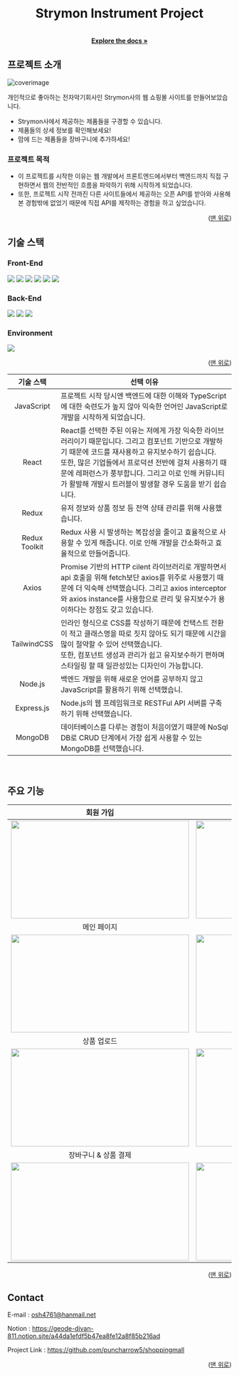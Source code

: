 <!-- PROJECT LOGO -->
<a name="readme-top"></a>
<br />
<div align="center">
  <h1 align="center">Strymon Instrument Project</h1>

  <p align="center">
    <br />
    <a href="https://github.com/puncharrow5/shoppingmall"><strong>Explore the docs »</strong></a>
    <br />
  </p>
</div>



<!-- ABOUT THE PROJECT -->
## 프로젝트 소개

![coverimage](https://github.com/puncharrow5/shoppingmall/assets/45795161/5630abfa-0fa9-45e8-aa78-48e72aef748e)

개인적으로 좋아하는 전자악기회사인 Strymon사의 웹 쇼핑몰 사이트를 만들어보았습니다.

* Strymon사에서 제공하는 제품들을 구경할 수 있습니다.
* 제품들의 상세 정보를 확인해보세요!
* 맘에 드는 제품들을 장바구니에 추가하세요!

### 프로젝트 목적
* 이 프로젝트를 시작한 이유는 웹 개발에서 프론트엔드에서부터 백엔드까지 직접 구현하면서 웹의 전반적인 흐름을 파악하기 위해 시작하게 되었습니다.
* 또한, 프로젝트 시작 전까진 다른 사이트들에서 제공하는 오픈 API를 받아와 사용해본 경험밖에 없었기 때문에 직접 API를 제작하는 경험을 하고 싶었습니다.

<p align="right">(<a href="#readme-top">맨 위로</a>)</p>


<!-- Stacks -->
## 기술 스택
### Front-End
<div>
  <img src="https://img.shields.io/badge/javascript-F7DF1E?style=for-the-badge&logo=javascript&logoColor=black">
  <img src="https://img.shields.io/badge/react-61DAFB?style=for-the-badge&logo=react&logoColor=black">
  <img src="https://img.shields.io/badge/redux-7649bd?style=for-the-badge&logo=redux&logoColor=white">
  <img src="https://img.shields.io/badge/reduxtoolkit-7649bd?style=for-the-badge&logo=redux&logoColor=white">
  <img src="https://img.shields.io/badge/Axios-5A29E4?style=for-the-badge&logo=Axios&logoColor=white">
  <img src="https://img.shields.io/badge/tailwindcss-06B6D4?style=for-the-badge&logo=tailwindcss&logoColor=white">
</div>

### Back-End
<div>
  <img src="https://img.shields.io/badge/node.js-339933?style=for-the-badge&logo=node.js&logoColor=white">
  <img src="https://img.shields.io/badge/express-000000?style=for-the-badge&logo=express&logoColor=white">
  <img src="https://img.shields.io/badge/mongodb-47A248?style=for-the-badge&logo=mongodb&logoColor=white">
</div>

### Environment
<div>
  <img src="https://img.shields.io/badge/Github-181717?style=for-the-badge&logo=Github&logoColor=white">
</div>

<p align="right">(<a href="#readme-top">맨 위로</a>)</p>

|기술 스택|선택 이유|
|:-----:|---|
|JavaScript|프로젝트 시작 당시엔 백엔드에 대한 이해와 TypeScript에 대한 숙련도가 높지 않아 익숙한 언어인 JavaScript로 개발을 시작하게 되었습니다.|
|React|React를 선택한 주된 이유는 저에게 가장 익숙한 라이브러리이기 때문입니다. 그리고 컴포넌트 기반으로 개발하기 때문에 코드를 재사용하고 유지보수하기 쉽습니다.<br/> 또한, 많은 기업들에서 프로덕션 전반에 걸쳐 사용하기 때문에 레퍼런스가 풍부합니다. 그리고 이로 인해 커뮤니티가 활발해 개발시 트러블이 발생할 경우 도움을 받기 쉽습니다.|
|Redux|유저 정보와 상품 정보 등 전역 상태 관리를 위해 사용했습니다.|
|Redux Toolkit|Redux 사용 시 발생하는 복잡성을 줄이고 효율적으로 사용할 수 있게 해줍니다. 이로 인해 개발을 간소화하고 효율적으로 만들어줍니다.|
|Axios|Promise 기반의 HTTP cilent 라이브러리로 개발하면서 api 호출을 위해 fetch보단 axios를 위주로 사용했기 때문에 더 익숙해 선택했습니다. 그리고 axios interceptor와 axios instance를 사용함으로 관리 및 유지보수가 용이하다는 장점도 갖고 있습니다.|
|TailwindCSS|인라인 형식으로 CSS를 작성하기 때문에 컨택스트 전환이 적고 클래스명을 따로 짓지 않아도 되기 때문에 시간을 많이 절약할 수 있어 선택했습니다.<br/> 또한, 컴포넌트 생성과 관리가 쉽고 유지보수하기 편하며 스타일링 할 때 일관성있는 디자인이 가능합니다.|
|Node.js|백엔드 개발을 위해 새로운 언어를 공부하지 않고 JavaScript를 활용하기 위해 선택했습니.|
|Express.js|Node.js의 웹 프레임워크로 RESTFul API 서버를 구축하기 위해 선택했습니다.|
|MongoDB|데이터베이스를 다루는 경험이 처음이였기 때문에 NoSql DB로 CRUD 단계에서 가장 쉽게 사용할 수 있는 MongoDB를 선택했습니다.|
<br/>


<!-- MainFunctions -->
## 주요 기능

|회원 가입|로그인|
|:---:|:---:|
|<img src="https://github.com/puncharrow5/shoppingmall/assets/45795161/5e9f2ab2-444d-4831-8a6e-661bce351660" width="400px" height="220px">|<img src="https://github.com/puncharrow5/shoppingmall/assets/45795161/1e274a3b-90d2-43d6-97d6-10fcf115ffd3" width="400px" height="220px">|
|메인 페이지|상품 검색|
|<img src="https://github.com/puncharrow5/shoppingmall/assets/45795161/367ad46e-21f3-4c52-96e2-8d92e4f8a5b5" width="400px" height="220px">|<img src="https://github.com/puncharrow5/shoppingmall/assets/45795161/e9410d0c-8c88-43fb-97ab-b93145f80857" width="400px" height="220px">|
|상품 업로드|상품 상세 페이지|
|<img src="https://github.com/puncharrow5/shoppingmall/assets/45795161/3b23fcb1-3ac2-4e1a-995f-4bee7243fdd2" width="400px" height="220px">|<img src="https://github.com/puncharrow5/shoppingmall/assets/45795161/845328ab-9837-4fb1-a952-cc5bcc820d5a" width="400px" height="220px">|
|장바구니 & 상품 결제|주 내역 확인|
|<img src="https://github.com/puncharrow5/shoppingmall/assets/45795161/5952efd1-4ce6-4430-8769-13d683c6b1ef" width="400px" height="220px">|<img src="https://github.com/puncharrow5/shoppingmall/assets/45795161/e0926ff1-0e18-4271-8f7c-bf0d3388348d" width="400px" height="220px">|

<p align="right">(<a href="#readme-top">맨 위로</a>)</p>



<!-- CONTACT -->
## Contact

E-mail : osh4761@hanmail.net

Notion : https://geode-divan-811.notion.site/a44da1efdf5b47ea8fe12a8f85b216ad

Project Link : https://github.com/puncharrow5/shoppingmall

<p align="right">(<a href="#readme-top">맨 위로</a>)</p>





